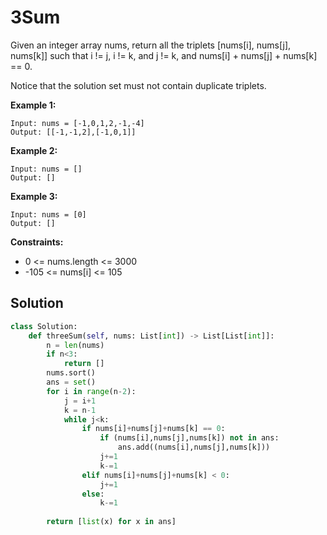 <h1>3Sum</h1>

<p>
Given an integer array nums, return all the triplets [nums[i], nums[j], nums[k]] such that i != j, i != k, and j != k, and nums[i] + nums[j] + nums[k] == 0.

Notice that the solution set must not contain duplicate triplets.

<b>Example 1:</b>

    Input: nums = [-1,0,1,2,-1,-4]
    Output: [[-1,-1,2],[-1,0,1]]
    
<b>Example 2:</b>

    Input: nums = []
    Output: []
    
<b>Example 3:</b>

    Input: nums = [0]
    Output: []

<b>Constraints:</b>

- 0 <= nums.length <= 3000
- -105 <= nums[i] <= 105

<h2>Solution</h2>

```python
class Solution:
    def threeSum(self, nums: List[int]) -> List[List[int]]:
        n = len(nums)
        if n<3:
            return []
        nums.sort()
        ans = set()
        for i in range(n-2):
            j = i+1
            k = n-1
            while j<k:
                if nums[i]+nums[j]+nums[k] == 0:
                    if (nums[i],nums[j],nums[k]) not in ans:
                        ans.add((nums[i],nums[j],nums[k]))
                    j+=1
                    k-=1
                elif nums[i]+nums[j]+nums[k] < 0:
                    j+=1
                else:
                    k-=1
        
        return [list(x) for x in ans]
```
